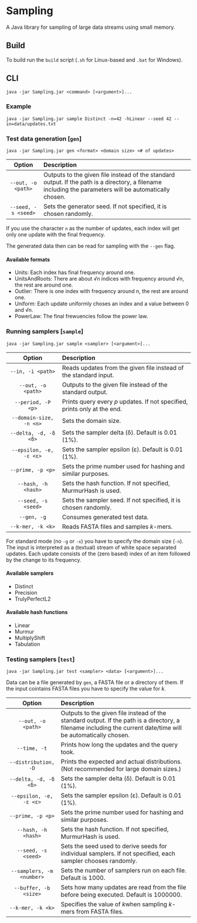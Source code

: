 # Sampling

A Java library for sampling of large data streams using small memory.

## Build

To build run the `build` script (`.sh` for Linux-based and `.bat` for Windows).

## CLI

```
java -jar Sampling.jar <command> [<argument>]...
```

### Example

```
java -jar Sampling.jar sample Distinct -n=42 -hLinear --seed 42 --in=data/updates.txt
```

### Test data generation [`gen`]

```
java -jar Sampling.jar gen <format> <domain size> <# of updates>
```

|        Option       | Description                                                                                                                                             |
| :-----------------: | :------------------------------------------------------------------------------------------------------------------------------------------------------ |
|  `--out, -o <path>` | Outputs to the given file instead of the standard output. If the path is a directory, a filename including the parameters will be automatically chosen. |
| `--seed, -s <seed>` | Sets the generator seed. If not specified, it is chosen randomly.                                                                                       |

If you use the character `n` as the number of updates, each index will get only one update with the final frequency.

The generated data then can be read for sampling with the `--gen` flag.

#### Available formats

- Units: Each index has final frequency around one.
- UnitsAndRoots: There are about √n indices with frequency around √n, the rest are around one.
- Outlier: There is one index with frequency around n, the rest are around one.
- Uniform: Each update uniformly choses an index and a value between 0 and √n.
- PowerLaw: The final frewuencies follow the power law.

### Running samplers [`sample`]

```
java -jar Sampling.jar sample <sampler> [<argument>]...
```

|          Option         | Description                                                               |
| :---------------------: | :------------------------------------------------------------------------ |
|    `--in, -i <path>`    | Reads updates from the given file instead of the standard input.          |
|    `--out, -o <path>`   | Outputs to the given file instead of the standard output.                 |
|    `--period, -P <p>`   | Prints query every *p* updates. If not specified, prints only at the end. |
| `--domain-size, -n <n>` | Sets the domain size.                                                     |
|  `--delta, -d, -δ <δ>`  | Sets the sampler delta (δ). Default is 0.01 (1%).                         |
| `--epsilon, -e, -ε <ε>` | Sets the sampler epsilon (ε). Default is 0.01 (1%).                       |
|    `--prime, -p <p>`    | Sets the prime number used for hashing and similar purposes.              |
|   `--hash, -h <hash>`   | Sets the hash function. If not specified, MurmurHash is used.             |
|   `--seed, -s <seed>`   | Sets the sampler seed. If not specified, it is chosen randomly.           |
|       `--gen, -g`       | Consumes generated test data.                                             |
|    `--k-mer, -k <k>`    | Reads FASTA files and samples *k*-mers.                                   |

For standard mode (no `-g` or `-x`) you have to specify the domain size (`-n`).
The input is interpreted as a (textual) stream of white space separated updates.
Each update consists of the (zero based) index of an item followed by the change to its frequency.

#### Available samplers

- Distinct
- Precision
- TrulyPerfectL2

#### Available hash functions

- Linear
- Murmur
- MultiplyShift
- Tabulation

### Testing samplers [`test`]

```
java -jar Sampling.jar test <sampler> <data> [<argument>]...
```

Data can be a file generated by `gen`, a FASTA file or a directory of them.
If the input cointains FASTA files you have to specify the value for *k*.

|           Option          | Description                                                                                                                                                    |
| :-----------------------: | :------------------------------------------------------------------------------------------------------------------------------------------------------------- |
|     `--out, -o <path>`    | Outputs to the given file instead of the standard output. If the path is a directory, a filename including the current date/time will be automatically chosen. |
|        `--time, -t`       | Prints how long the updates and the query took.                                                                                                                |
|    `--distribution, -D`   | Prints the expected and actual distributions. (Not recommended for large domain sizes.)                                                                        |
|   `--delta, -d, -δ <δ>`   | Sets the sampler delta (δ). Default is 0.01 (1%).                                                                                                              |
|  `--epsilon, -e, -ε <ε>`  | Sets the sampler epsilon (ε). Default is 0.01 (1%).                                                                                                            |
|     `--prime, -p <p>`     | Sets the prime number used for hashing and similar purposes.                                                                                                   |
|    `--hash, -h <hash>`    | Sets the hash function. If not specified, MurmurHash is used.                                                                                                  |
|    `--seed, -s <seed>`    | Sets the seed used to derive seeds for individual samplers. If not specified, each sampler chooses randomly.                                                   |
| `--samplers, -m <number>` | Sets the number of samplers run on each file. Default is 1000.                                                                                                 |
|   `--buffer, -b <size>`   | Sets how many updates are read from the file before being executed. Default is 1000000.                                                                        |
|     `--k-mer, -k <k>`     | Specifies the value of *k*when sampling *k*-mers from FASTA files.                                                                                             |